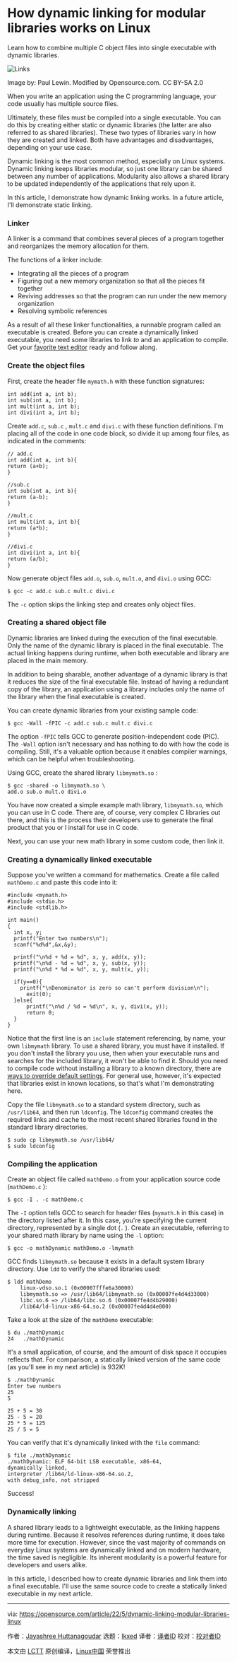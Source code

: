 [#]: subject: "How dynamic linking for modular libraries works on Linux"
[#]: via: "https://opensource.com/article/22/5/dynamic-linking-modular-libraries-linux"
[#]: author: "Jayashree Huttanagoudar https://opensource.com/users/jayashree-huttanagoudar"
[#]: collector: "lkxed"
[#]: translator: "robsean"
[#]: reviewer: " "
[#]: publisher: " "
[#]: url: " "

How dynamic linking for modular libraries works on Linux
======
Learn how to combine multiple C object files into single executable with dynamic libraries.

![Links][1]

Image by: Paul Lewin. Modified by Opensource.com. CC BY-SA 2.0

When you write an application using the C programming language, your code usually has multiple source files.

Ultimately, these files must be compiled into a single executable. You can do this by creating either static or dynamic libraries (the latter are also referred to as shared libraries). These two types of libraries vary in how they are created and linked. Both have advantages and disadvantages, depending on your use case.

Dynamic linking is the most common method, especially on Linux systems. Dynamic linking keeps libraries modular, so just one library can be shared between any number of applications. Modularity also allows a shared library to be updated independently of the applications that rely upon it.

In this article, I demonstrate how dynamic linking works. In a future article, I'll demonstrate static linking.

### Linker

A linker is a command that combines several pieces of a program together and reorganizes the memory allocation for them.

The functions of a linker include:

* Integrating all the pieces of a program
* Figuring out a new memory organization so that all the pieces fit together
* Reviving addresses so that the program can run under the new memory organization
* Resolving symbolic references

As a result of all these linker functionalities, a runnable program called an executable is created. Before you can create a dynamically linked executable, you need some libraries to link *to* and an application to compile. Get your [favorite text editor][2] ready and follow along.

### Create the object files

First, create the header file `mymath.h` with these function signatures:

```
int add(int a, int b);
int sub(int a, int b);
int mult(int a, int b);
int divi(int a, int b);
```

Create `add.c`, `sub.c` , `mult.c` and `divi.c` with these function definitions. I'm placing all of the code in one code block, so divide it up among four files, as indicated in the comments:

```
// add.c
int add(int a, int b){
return (a+b);
}

//sub.c
int sub(int a, int b){
return (a-b);
}

//mult.c
int mult(int a, int b){
return (a*b);
}

//divi.c
int divi(int a, int b){
return (a/b);
}
```

Now generate object files `add.o`, `sub.o`, `mult.o`, and `divi.o` using GCC:

```
$ gcc -c add.c sub.c mult.c divi.c
```

The `-c` option skips the linking step and creates only object files.

### Creating a shared object file

Dynamic libraries are linked during the execution of the final executable. Only the name of the dynamic library is placed in the final executable. The actual linking happens during runtime, when both executable and library are placed in the main memory.

In addition to being sharable, another advantage of a dynamic library is that it reduces the size of the final executable file. Instead of having a redundant copy of the library, an application using a library includes only the name of the library when the final executable is created.

You can create dynamic libraries from your existing sample code:

```
$ gcc -Wall -fPIC -c add.c sub.c mult.c divi.c
```

The option `-fPIC` tells GCC to generate position-independent code (PIC). The `-Wall` option isn't necessary and has nothing to do with how the code is compiling. Still, it's a valuable option because it enables compiler warnings, which can be helpful when troubleshooting.

Using GCC, create the shared library `libmymath.so` :

```
$ gcc -shared -o libmymath.so \
add.o sub.o mult.o divi.o
```

You have now created a simple example math library, `libmymath.so`, which you can use in C code. There are, of course, very complex C libraries out there, and this is the process their developers use to generate the final product that you or I install for use in C code.

Next, you can use your new math library in some custom code, then link it.

### Creating a dynamically linked executable

Suppose you've written a command for mathematics. Create a file called `mathDemo.c` and paste this code into it:

```
#include <mymath.h>
#include <stdio.h>
#include <stdlib.h>

int main()
{
  int x, y;
  printf("Enter two numbers\n");
  scanf("%d%d",&x,&y);
 
  printf("\n%d + %d = %d", x, y, add(x, y));
  printf("\n%d - %d = %d", x, y, sub(x, y));
  printf("\n%d * %d = %d", x, y, mult(x, y));

  if(y==0){
    printf("\nDenominator is zero so can't perform division\n");
      exit(0);
  }else{
      printf("\n%d / %d = %d\n", x, y, divi(x, y));
      return 0;
  }
}
```

Notice that the first line is an `include` statement referencing, by name, your own `libmymath` library. To use a shared library, you must have it installed. If you don't install the library you use, then when your executable runs and searches for the included library, it won't be able to find it. Should you need to compile code without installing a library to a known directory, there are [ways to override default settings][3]. For general use, however, it's expected that libraries exist in known locations, so that's what I'm demonstrating here.

Copy the file `libmymath.so` to a standard system directory, such as `/usr/lib64`, and then run `ldconfig`. The `ldconfig` command creates the required links and cache to the most recent shared libraries found in the standard library directories.

```
$ sudo cp libmymath.so /usr/lib64/
$ sudo ldconfig
```

### Compiling the application

Create an object file called `mathDemo.o` from your application source code (`mathDemo.c` ):

```
$ gcc -I . -c mathDemo.c
```

The `-I` option tells GCC to search for header files (`mymath.h` in this case) in the directory listed after it. In this case, you're specifying the current directory, represented by a single dot (`.` ). Create an executable, referring to your shared math library by name using the `-l` option:

```
$ gcc -o mathDynamic mathDemo.o -lmymath
```

GCC finds `libmymath.so` because it exists in a default system library directory. Use `ldd` to verify the shared libraries used:

```
$ ldd mathDemo
    linux-vdso.so.1 (0x00007fffe6a30000)
    libmymath.so => /usr/lib64/libmymath.so (0x00007fe4d4d33000)
    libc.so.6 => /lib64/libc.so.6 (0x00007fe4d4b29000)
    /lib64/ld-linux-x86-64.so.2 (0x00007fe4d4d4e000)
```

Take a look at the size of the `mathDemo` executable:

```
$ du ./mathDynamic
24   ./mathDynamic
```

It's a small application, of course, and the amount of disk space it occupies reflects that. For comparison, a statically linked version of the same code (as you'll see in my next article) is 932K!

```
$ ./mathDynamic
Enter two numbers
25
5

25 + 5 = 30
25 - 5 = 20
25 * 5 = 125
25 / 5 = 5
```

You can verify that it's dynamically linked with the `file` command:

```
$ file ./mathDynamic
./mathDynamic: ELF 64-bit LSB executable, x86-64,
dynamically linked,
interpreter /lib64/ld-linux-x86-64.so.2,
with debug_info, not stripped
```

Success!

### Dynamically linking

A shared library leads to a lightweight executable, as the linking happens during runtime. Because it resolves references during runtime, it does take more time for execution. However, since the vast majority of commands on everyday Linux systems are dynamically linked and on modern hardware, the time saved is negligible. Its inherent modularity is a powerful feature for developers and users alike.

In this article, I described how to create dynamic libraries and link them into a final executable. I'll use the same source code to create a statically linked executable in my next article.

--------------------------------------------------------------------------------

via: https://opensource.com/article/22/5/dynamic-linking-modular-libraries-linux

作者：[Jayashree Huttanagoudar][a]
选题：[lkxed][b]
译者：[译者ID](https://github.com/译者ID)
校对：[校对者ID](https://github.com/校对者ID)

本文由 [LCTT](https://github.com/LCTT/TranslateProject) 原创编译，[Linux中国](https://linux.cn/) 荣誉推出

[a]: https://opensource.com/users/jayashree-huttanagoudar
[b]: https://github.com/lkxed
[1]: https://opensource.com/sites/default/files/lead-images/links.png
[2]: https://opensource.com/article/21/2/open-source-text-editors
[3]: https://opensource.com/article/22/5/compile-code-ldlibrarypath
